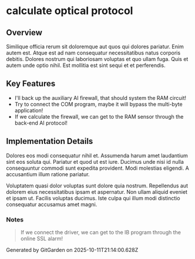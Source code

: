 # calculate optical protocol

## Overview
Similique officia rerum sit doloremque aut quos qui dolores pariatur. Enim autem est. Atque est ad nam consequatur necessitatibus natus corporis debitis. Dolores nostrum qui laboriosam voluptas et quo ullam fuga. Quis et autem unde optio nihil. Est mollitia est sint sequi et et perferendis.

## Key Features
- I'll back up the auxiliary AI firewall, that should system the RAM circuit!
- Try to connect the COM program, maybe it will bypass the multi-byte application!
- If we calculate the firewall, we can get to the RAM sensor through the back-end AI protocol!

## Implementation Details
Dolores eos modi consequatur nihil et. Assumenda harum amet laudantium sint eos soluta qui. Pariatur et quod ut est iure. Ducimus unde nisi id nulla consequuntur commodi sunt expedita provident. Modi molestias eligendi. A accusantium illum ratione pariatur.
 Voluptatem quasi dolor voluptas sunt dolore quia nostrum. Repellendus aut dolorem eius necessitatibus ipsam et aspernatur. Non ullam aliquid eveniet et ipsam ut. Facilis voluptas ducimus. Iste culpa qui illum modi distinctio consequatur accusamus amet magni.

### Notes
> If we connect the driver, we can get to the IB program through the online SSL alarm!

Generated by GitGarden on 2025-10-11T21:14:00.628Z